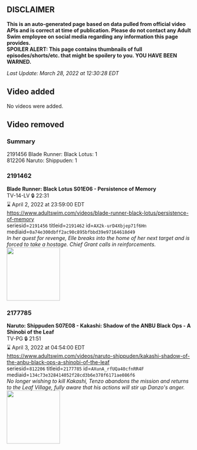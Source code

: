 ## DISCLAIMER
**This is an auto-generated page based on data pulled from official video APIs and is correct at time of publication. Please do not contact any Adult Swim employee on social media regarding any information this page provides.**  
**SPOILER ALERT: This page contains thumbnails of full episodes/shorts/etc. that might be spoilery to you. YOU HAVE BEEN WARNED.**  

_Last Update: March 28, 2022 at 12:30:28 EDT_
## Video added
No videos were added.  
## Video removed
### Summary
2191456 Blade Runner: Black Lotus: 1  
812206 Naruto: Shippuden: 1  
### 2191462
**Blade Runner: Black Lotus S01E06 - Persistence of Memory**  
TV-14-LV 🔒 22:31  
⌛ April 2, 2022 at 23:59:00 EDT  
https://www.adultswim.com/videos/blade-runner-black-lotus/persistence-of-memory  
seriesid=`2191456` titleid=`2191462` id=`AX2k-urD4Xbjep71f6Hn` mediaid=`0a74e300dbff2ac90c895bfbbd39e97164618d49`  
_In her quest for revenge, Elle breaks into the home of her next target and is forced to take a hostage. Chief Grant calls in reinforcements._  
<a href="https://media.cdn.adultswim.com/uploads/20211210/thumbnails/2_2112101033526-BladeRunnerBlackLotus_106_PersistenceOfMemory.png"><img src="https://media.cdn.adultswim.com/uploads/20211210/thumbnails/2_2112101033526-BladeRunnerBlackLotus_106_PersistenceOfMemory.png" height="144px" /></a>
### 2177785
**Naruto: Shippuden S07E08 - Kakashi: Shadow of the ANBU Black Ops - A Shinobi of the Leaf**  
TV-PG 🔒 21:51  
⌛ April 3, 2022 at 04:54:00 EDT  
https://www.adultswim.com/videos/naruto-shippuden/kakashi-shadow-of-the-anbu-black-ops-a-shinobi-of-the-leaf  
seriesid=`812206` titleid=`2177785` id=`AXunA_rfUQa40cfnRR4F` mediaid=`134c73e328414052f28cd3b6e378f6171ae086f6`  
_No longer wishing to kill Kakashi, Tenzo abandons the mission and returns to the Leaf Village, fully aware that his actions will stir up Danzo's anger._  
<a href="https://media.cdn.adultswim.com/uploads/20210902/thumbnails/2_219215996-NarutoShippuden_356_KakashiShadowOfTheANBUBlackOpsAShinobiOfTheLeaf.png"><img src="https://media.cdn.adultswim.com/uploads/20210902/thumbnails/2_219215996-NarutoShippuden_356_KakashiShadowOfTheANBUBlackOpsAShinobiOfTheLeaf.png" height="144px" /></a>
